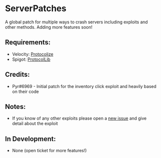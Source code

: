 # ServerPatches
A global patch for multiple ways to crash servers including exploits and other methods. Adding more features soon!

## Requirements: 
- Velocity: [Protocolize](https://github.com/Exceptionflug/protocolize/)
- Spigot: [ProtocolLib](https://github.com/dmulloy2/ProtocolLib/)
  
## Credits:
- Pyr#6969 - Initial patch for the inventory click exploit and heavily based on their code

## Notes:
- If you know of any other exploits please open a [new issue](https://github.com/summiner/ServerPatches/issues/new) and give detail about the exploit

## In Development:
- None (open ticket for more features!)
